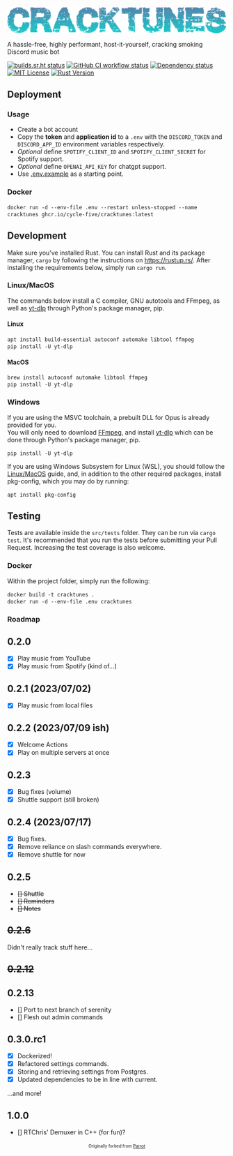 ![CrackTunes](./docs/logo.png)

  A hassle-free, highly performant, host-it-yourself, cracking smoking Discord music bot

[![builds.sr.ht status](https://builds.sr.ht/~cycle-five.svg)](https://builds.sr.ht/~cycle-five?)
[![GitHub CI workflow status](https://github.com/cycle-five/cracktunes/actions/workflows/ci_workflow.yml/badge.svg)](https://github.com/cycle-five/cracktunes/actions/workflows/ci_workflow.yml)
[![Dependency status](https://deps.rs/repo/github/cycle-five/cracktunes/status.svg)](https://deps.rs/repo/github/cycle-five/cracktunes)
[![MIT License](https://img.shields.io/badge/license-MIT-blue.svg)](https://github.com/cycle-five/cracktunes/blob/main/LICENSE)
[![Rust Version](https://img.shields.io/badge/rustc-1.74-blue.svg)](https://github.com/cycle-five/cracktunes/)

## Deployment

### Usage

* Create a bot account
* Copy the **token** and **application id** to a `.env` with the `DISCORD_TOKEN` and `DISCORD_APP_ID` environment variables respectively.
* *Optional* define `SPOTIFY_CLIENT_ID` and `SPOTIFY_CLIENT_SECRET` for Spotify support.
* *Optional* define `OPENAI_API_KEY` for chatgpt support.
* Use [.env.example](https://github.com/cycle-five/cracktunes/blob/main/.env.example) as a starting point.

### Docker

```shell
docker run -d --env-file .env --restart unless-stopped --name cracktunes ghcr.io/cycle-five/cracktunes:latest
```

## Development

Make sure you've installed Rust. You can install Rust and its package manager, `cargo` by following the instructions on https://rustup.rs/.
After installing the requirements below, simply run `cargo run`.

### Linux/MacOS

The commands below install a C compiler, GNU autotools and FFmpeg, as well as [yt-dlp](https://github.com/yt-dlp/yt-dlp) through Python's package manager, pip.

#### Linux

```shell
apt install build-essential autoconf automake libtool ffmpeg
pip install -U yt-dlp
```

#### MacOS

```shell
brew install autoconf automake libtool ffmpeg
pip install -U yt-dlp
```

### Windows

If you are using the MSVC toolchain, a prebuilt DLL for Opus is already provided for you.  
You will only need to download [FFmpeg](https://ffmpeg.org/download.html), and install [yt-dlp](https://github.com/yt-dlp/yt-dlp) which can be done through Python's package manager, pip.

```shell
pip install -U yt-dlp
```

If you are using Windows Subsystem for Linux (WSL), you should follow the [Linux/MacOS](#linuxmacos) guide, and, in addition to the other required packages, install pkg-config, which you may do by running:

```shell
apt install pkg-config
```

## Testing

Tests are available inside the `src/tests` folder. They can be run via `cargo test`. It's recommended that you run the tests before submitting your Pull Request.
Increasing the test coverage is also welcome.

### Docker

Within the project folder, simply run the following:

```shell
docker build -t cracktunes .
docker run -d --env-file .env cracktunes
```

### Roadmap

## 0.2.0
- [x] Play music from YouTube
- [x] Play music from Spotify (kind of...)

## 0.2.1 (2023/07/02)
- [x] Play music from local files

## 0.2.2 (2023/07/09 ish)
- [x] Welcome Actions
- [x] Play on multiple servers at once

## 0.2.3
- [x] Bug fixes (volume)
- [x] Shuttle support (still broken)

## 0.2.4 (2023/07/17)
- [x] Bug fixes.
- [x] Remove reliance on slash commands everywhere.
- [x] Remove shuttle for now

## 0.2.5
- ~~[] Shuttle~~
- ~~[] Reminders~~
- ~~[] Notes~~

## ~~0.2.6~~
Didn't really track stuff here...
## ~~0.2.12~~
## 0.2.13
- [] Port to next branch of serenity
- [] Flesh out admin commands

## 0.3.0.rc1
- [x] Dockerized!
- [x] Refactored settings commands.
- [x] Storing and retrieving settings from Postgres.
- [x] Updated dependencies to be in line with current.

...and more!
## 1.0.0
- [] RTChris' Demuxer in C++ (for fun)?


<p align="center">
<sub><sup>Originally forked from <a href="https://github.com/aquelemiguel/parrot">Parrot</a></sup></sub>
<p>